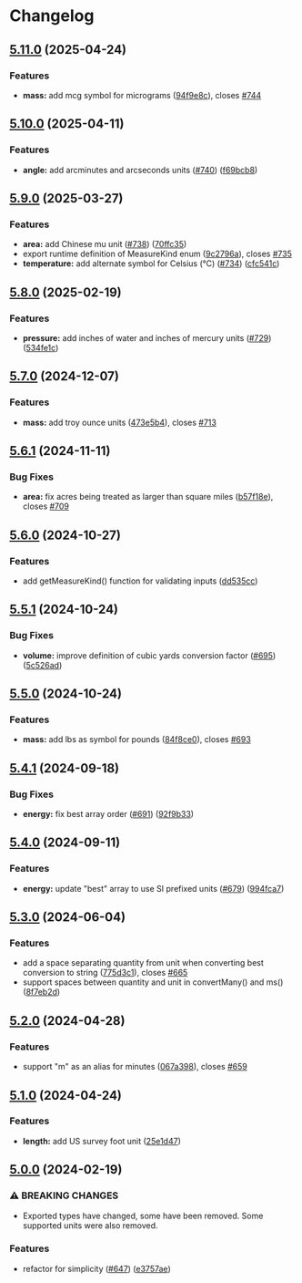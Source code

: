 # Changelog

## [5.11.0](https://github.com/jonahsnider/convert/compare/v5.10.0...v5.11.0) (2025-04-24)


### Features

* **mass:** add mcg symbol for micrograms ([94f9e8c](https://github.com/jonahsnider/convert/commit/94f9e8c2e31a1462a7d86076f7b67869c897e620)), closes [#744](https://github.com/jonahsnider/convert/issues/744)

## [5.10.0](https://github.com/jonahsnider/convert/compare/v5.9.0...v5.10.0) (2025-04-11)


### Features

* **angle:** add arcminutes and arcseconds units ([#740](https://github.com/jonahsnider/convert/issues/740)) ([f69bcb8](https://github.com/jonahsnider/convert/commit/f69bcb844f2c845524b6852383fab0e0aace6f2f))

## [5.9.0](https://github.com/jonahsnider/convert/compare/v5.8.0...v5.9.0) (2025-03-27)


### Features

* **area:** add Chinese mu unit ([#738](https://github.com/jonahsnider/convert/issues/738)) ([70ffc35](https://github.com/jonahsnider/convert/commit/70ffc35733fabe289a9a11ac1f5d3f1fbb682720))
* export runtime definition of MeasureKind enum ([9c2796a](https://github.com/jonahsnider/convert/commit/9c2796a0f08ec8b30a9dd0c44cb75f2b0373851e)), closes [#735](https://github.com/jonahsnider/convert/issues/735)
* **temperature:** add alternate symbol for Celsius (°C) ([#734](https://github.com/jonahsnider/convert/issues/734)) ([cfc541c](https://github.com/jonahsnider/convert/commit/cfc541c11ae13b8286daed0e5cde36d55a39de7e))

## [5.8.0](https://github.com/jonahsnider/convert/compare/v5.7.0...v5.8.0) (2025-02-19)


### Features

* **pressure:** add inches of water and inches of mercury units ([#729](https://github.com/jonahsnider/convert/issues/729)) ([534fe1c](https://github.com/jonahsnider/convert/commit/534fe1cdf0c41db9162314361511bb8c42b7e245))

## [5.7.0](https://github.com/jonahsnider/convert/compare/v5.6.1...v5.7.0) (2024-12-07)


### Features

* **mass:** add troy ounce units ([473e5b4](https://github.com/jonahsnider/convert/commit/473e5b4038d33b52b1f5c4f376781d6585dc3049)), closes [#713](https://github.com/jonahsnider/convert/issues/713)

## [5.6.1](https://github.com/jonahsnider/convert/compare/v5.6.0...v5.6.1) (2024-11-11)


### Bug Fixes

* **area:** fix acres being treated as larger than square miles ([b57f18e](https://github.com/jonahsnider/convert/commit/b57f18efae41df609891ae38b0e8d48ad027a529)), closes [#709](https://github.com/jonahsnider/convert/issues/709)

## [5.6.0](https://github.com/jonahsnider/convert/compare/v5.5.1...v5.6.0) (2024-10-27)


### Features

* add getMeasureKind() function for validating inputs ([dd535cc](https://github.com/jonahsnider/convert/commit/dd535ccec9397dbe6218d28a6a02d3d9bdbaea98))

## [5.5.1](https://github.com/jonahsnider/convert/compare/v5.5.0...v5.5.1) (2024-10-24)


### Bug Fixes

* **volume:** improve definition of cubic yards conversion factor ([#695](https://github.com/jonahsnider/convert/issues/695)) ([5c526ad](https://github.com/jonahsnider/convert/commit/5c526ad3d6b8a102683608a536041b12d0c25eff))

## [5.5.0](https://github.com/jonahsnider/convert/compare/v5.4.1...v5.5.0) (2024-10-24)


### Features

* **mass:** add lbs as symbol for pounds ([84f8ce0](https://github.com/jonahsnider/convert/commit/84f8ce0ff262e52863b56bc5f0ed7475c81478bc)), closes [#693](https://github.com/jonahsnider/convert/issues/693)

## [5.4.1](https://github.com/jonahsnider/convert/compare/v5.4.0...v5.4.1) (2024-09-18)


### Bug Fixes

* **energy:** fix best array order ([#691](https://github.com/jonahsnider/convert/issues/691)) ([92f9b33](https://github.com/jonahsnider/convert/commit/92f9b3311aa77a6ee239df7838df58b966d06d4f))

## [5.4.0](https://github.com/jonahsnider/convert/compare/v5.3.0...v5.4.0) (2024-09-11)


### Features

* **energy:** update "best" array to use SI prefixed units ([#679](https://github.com/jonahsnider/convert/issues/679)) ([994fca7](https://github.com/jonahsnider/convert/commit/994fca792c1f34af61fbb45d338f2e1196e1d422))

## [5.3.0](https://github.com/jonahsnider/convert/compare/v5.2.0...v5.3.0) (2024-06-04)


### Features

* add a space separating quantity from unit when converting best conversion to string ([775d3c1](https://github.com/jonahsnider/convert/commit/775d3c169b5dfdfbd82815ec752d450045e35ce8)), closes [#665](https://github.com/jonahsnider/convert/issues/665)
* support spaces between quantity and unit in convertMany() and ms() ([8f7eb2d](https://github.com/jonahsnider/convert/commit/8f7eb2deb47c00c2b2b7a119b051f34581c93fb0))

## [5.2.0](https://github.com/jonahsnider/convert/compare/v5.1.0...v5.2.0) (2024-04-28)


### Features

* support "m" as an alias for minutes ([067a398](https://github.com/jonahsnider/convert/commit/067a398a6f41045586a2d11b95494cd0b5050421)), closes [#659](https://github.com/jonahsnider/convert/issues/659)

## [5.1.0](https://github.com/jonahsnider/convert/compare/v5.0.0...v5.1.0) (2024-04-24)


### Features

* **length:** add US survey foot unit ([25e1d47](https://github.com/jonahsnider/convert/commit/25e1d47c45ee0aff7a41cd9f8d5d2baee170a17e))

## [5.0.0](https://github.com/jonahsnider/convert/compare/v4.14.1...v5.0.0) (2024-02-19)


### ⚠ BREAKING CHANGES

* Exported types have changed, some have been removed. Some supported units were also removed.

### Features

* refactor for simplicity ([#647](https://github.com/jonahsnider/convert/issues/647)) ([e3757ae](https://github.com/jonahsnider/convert/commit/e3757ae32fdf99c11b44b517752856f3f9b52b8e))

